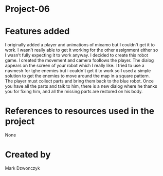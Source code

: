 # Project-06

# Features added
I originally added a player and animations of mixamo but I couldn't get it to work. I wasn't really able to get it working for the other assignment either so I wasn't fully expecting it to work anyway. I decided to create this robot game. I created the movement and camera foollows the player. The dialog appears on the screen of your robot which I really like. I tried to use a navmesh for tghe enemies but i couldn't get it to work so I used a simple solution to get the enemies to move around the map in a square pattern. The player must collect parts and bring them back to the blue robot. Once you have all the parts and talk to him, there is a new dialog where he thanks you for fixing him, and all the missing parts are restored on his body.

# References to resources used in the project
None

# Created by
Mark Dzwonczyk
